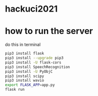 # hackuci2021
# how to run the server

do this in terminal
``` bash
pip3 install flask
pip3 install --upgrade pip3
pip3 install -U flask-cors
pip3 install SpeechRecognition
pip3 install -U PyObjC
pip3 install scipy
pip3 install wavio
export FLASK_APP=app.py
flask run
```
